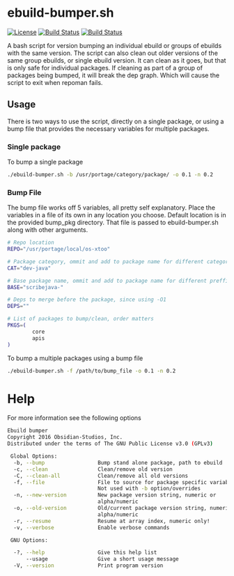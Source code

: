 # ebuild-bumper.sh
[![License](https://img.shields.io/badge/license-GPLv3-9977bb.svg?style=plastic)](https://github.com/Obsidian-StudiosInc/ebuild-bumper/blob/master/LICENSE)
[![Build Status](https://img.shields.io/travis/Obsidian-StudiosInc/ebuild-bumper/master.svg?colorA=9977bb&style=plastic)](https://travis-ci.org/Obsidian-StudiosInc/ebuild-bumper)
[![Build Status](https://img.shields.io/shippable/5840e5d7e2ab4d0f0058b4b3/master.svg?colorA=9977bb&style=plastic)](https://app.shippable.com/projects/5840e5d7e2ab4d0f0058b4b3/)

A bash script for version bumping an individual ebuild or groups of 
ebuilds with the same version. The script can also clean out older 
versions of the same group ebuilds, or single ebuild version. It can 
clean as it goes, but that is only safe for individual packages. If 
cleaning as part of a group of packages being bumped, it will break the 
dep graph. Which will cause the script to exit when repoman fails.

## Usage
There is two ways to use the script, directly on a single package, or 
using a bump file that provides the necessary variables for multiple 
packages.

### Single package
To bump a single package
```bash
./ebuild-bumper.sh -b /usr/portage/category/package/ -o 0.1 -n 0.2
```

### Bump File
The bump file works off 5 variables, all pretty self explanatory. Place 
the variables in a file of its own in any location you choose. Default 
location is in the provided bump_pkg directory. That file is passed to 
ebuild-bumper.sh along with other arguments.

```bash
# Repo location
REPO="/usr/portage/local/os-xtoo"

# Package category, ommit and add to package name for different categories
CAT="dev-java"

# Base package name, ommit and add to package name for different preffixes
BASE="scribejava-"

# Deps to merge before the package, since using -O1
DEPS=""

# List of packages to bump/clean, order matters
PKGS=(
        core
        apis
)
```

To bump a multiple packages using a bump file
```bash
./ebuild-bumper.sh -f /path/to/bump_file -o 0.1 -n 0.2
```

# Help
For more information see the following options

```bash
Ebuild bumper
Copyright 2016 Obsidian-Studios, Inc.
Distributed under the terms of The GNU Public License v3.0 (GPLv3)

 Global Options:
  -b, --bump                 Bump stand alone package, path to ebuild
  -c, --clean                Clean/remove old version
  -C, --clean-all            Clean/remove all old versions
  -f, --file                 File to source for package specific variables
                             Not used with -b option/overrides
  -n, --new-version          New package version string, numeric or
                             alpha/numeric
  -o, --old-version          Old/current package version string, numeric or
                             alpha/numeric
  -r, --resume               Resume at array index, numeric only!
  -v, --verbose              Enable verbose commands

 GNU Options:

  -?, --help                 Give this help list
      --usage                Give a short usage message
  -V, --version              Print program version
```
